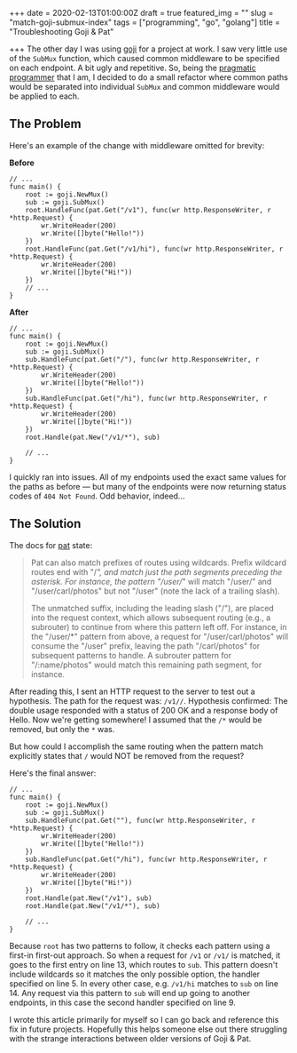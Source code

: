 +++
date = 2020-02-13T01:00:00Z
draft = true
featured_img = ""
slug = "match-goji-submux-index"
tags = ["programming", "go", "golang"]
title = "Troubleshooting Goji & Pat"

+++
The other day I was using [goji](https://pkg.go.dev/goji.io@v1.1.0?tab=doc) for a project at work. I saw very little use of the `SubMux` function, which caused common middleware to be specified on each endpoint. A bit ugly and repetitive. So, being the [pragmatic programmer](https://www.powerslacker.cc/pragmatic-programmer/) that I am, I decided to do a small refactor where common paths would be separated into individual `SubMux` and common middleware would be applied to each.

## The Problem

Here's an example of the change with middleware omitted for brevity:

**Before**

    // ...
    func main() {
    	root := goji.NewMux()
    	sub := goji.SubMux()
    	root.HandleFunc(pat.Get("/v1"), func(wr http.ResponseWriter, r *http.Request) {
    		wr.WriteHeader(200)
    		wr.Write([]byte("Hello!"))
    	})
    	root.HandleFunc(pat.Get("/v1/hi"), func(wr http.ResponseWriter, r *http.Request) {
    		wr.WriteHeader(200)
    		wr.Write([]byte("Hi!"))
    	})
        // ...
    }

**After**

    // ...
    func main() {
    	root := goji.NewMux()
    	sub := goji.SubMux()
    	sub.HandleFunc(pat.Get("/"), func(wr http.ResponseWriter, r *http.Request) {
    		wr.WriteHeader(200)
    		wr.Write([]byte("Hello!"))
    	})
    	sub.HandleFunc(pat.Get("/hi"), func(wr http.ResponseWriter, r *http.Request) {
    		wr.WriteHeader(200)
    		wr.Write([]byte("Hi!"))
    	})
    	root.Handle(pat.New("/v1/*"), sub)
    
    	// ...
    }

I quickly ran into issues. All of my endpoints used the exact same values for the paths as before — but many of the endpoints were now returning status codes of `404 Not Found`. Odd behavior, indeed...

## The Solution

The docs for [pat](https://pkg.go.dev/goji.io@v1.1.0/pat?tab=doc) state:

> Pat can also match prefixes of routes using wildcards. Prefix wildcard routes end with "/*", and match just the path segments preceding the asterisk. For instance, the pattern "/user/*" will match "/user/" and "/user/carl/photos" but not "/user" (note the lack of a trailing slash).
>
> The unmatched suffix, including the leading slash ("/"), are placed into the request context, which allows subsequent routing (e.g., a subrouter) to continue from where this pattern left off. For instance, in the "/user/*" pattern from above, a request for "/user/carl/photos" will consume the "/user" prefix, leaving the path "/carl/photos" for subsequent patterns to handle. A subrouter pattern for "/:name/photos" would match this remaining path segment, for instance.

After reading this, I sent an HTTP request to the server to test out a hypothesis. The path for the request was: `/v1//`. Hypothesis confirmed: The double usage responded with a status of 200 OK and a response body of Hello. Now we're getting somewhere! I assumed that the `/*` would be removed, but only the `*` was. 

But how could I accomplish the same routing when the pattern match explicitly states that `/` would NOT be removed from the request?

Here's the final answer:

    // ...
    func main() {
    	root := goji.NewMux()
    	sub := goji.SubMux()
    	sub.HandleFunc(pat.Get(""), func(wr http.ResponseWriter, r *http.Request) {
    		wr.WriteHeader(200)
    		wr.Write([]byte("Hello!"))
    	})
    	sub.HandleFunc(pat.Get("/hi"), func(wr http.ResponseWriter, r *http.Request) {
    		wr.WriteHeader(200)
    		wr.Write([]byte("Hi!"))
    	})
    	root.Handle(pat.New("/v1"), sub)
    	root.Handle(pat.New("/v1/*"), sub)
    	
        // ...
    }

Because `root` has two patterns to follow, it checks each pattern using a first-in first-out approach. So when a request for `/v1` or `/v1/` is matched, it goes to the first entry on line 13, which routes to `sub`. This pattern doesn't include wildcards so it matches the only possible option, the handler specified on line 5. In every other case, e.g. `/v1/hi` matches to `sub` on line 14. Any request via this pattern to `sub` will end up going to another endpoints, in this case the second handler specified on line 9.

I wrote this article primarily for myself so I can go back and reference this fix in future projects. Hopefully this helps someone else out there struggling with the strange interactions between older versions of Goji & Pat.